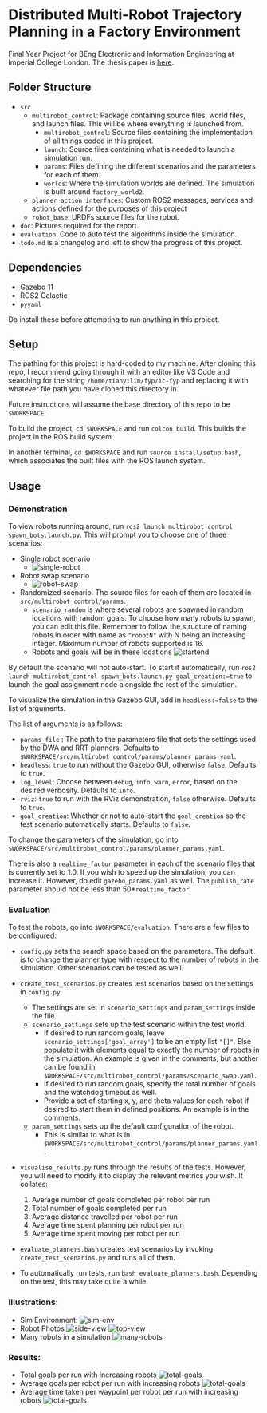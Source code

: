 # Distributed Multi-Robot Trajectory Planning in a Factory Environment
Final Year Project for BEng Electronic and Information Engineering at Imperial College London. The thesis paper is [here](doc/final_report.pdf).

## Folder Structure
- `src`
  - `multirobot_control`: Package containing source files, world files, and launch files. This will be where everything is launched from.
    - `multirobot_control`: Source files containing the implementation of all things coded in this project.
    - `launch`: Source files containing what is needed to launch a simulation run.
    - `params`: Files defining the different scenarios and the parameters for each of them.
    - `worlds`: Where the simulation worlds are defined. The simulation is built around `factory_world2`.
  - `planner_action_interfaces`: Custom ROS2 messages, services and actions defined for the purposes of this project
  - `robot_base`: URDFs source files for the robot.
- `doc`: Pictures required for the report.
- `evaluation`: Code to auto test the algorithms inside the simulation.
- `todo.md` is a changelog and left to show the progress of this project.

## Dependencies
- Gazebo 11
- ROS2 Galactic
- `pyyaml`

Do install these before attempting to run anything in this project.

## Setup
The pathing for this project is hard-coded to my machine. After cloning this repo, I recommend going through it with an editor like VS Code and searching for the string `/home/tianyilim/fyp/ic-fyp` and replacing it with whatever file path you have cloned this directory in.

Future instructions will assume the base directory of this repo to be `$WORKSPACE`.

To build the project, `cd $WORKSPACE` and run `colcon build`. This builds the project in the ROS build system.

In another terminal, `cd $WORKSPACE` and run `source install/setup.bash`, which associates the built files with the ROS launch system.

## Usage
### Demonstration
To view robots running around, run `ros2 launch multirobot_control spawn_bots.launch.py`. This will prompt you to choose one of three scenarios:
- Single robot scenario
  - ![single-robot](doc/scenario_single.png)
- Robot swap scenario
  - ![robot-swap](doc/scenario_swap.png)
- Randomized scenario.
The source files for each of them are located in `src/multirobot_control/params`. 
  - `scenario_random` is where several robots are spawned in random locations with random goals. To choose how many robots to spawn, you can edit this file. Remember to follow the structure of naming robots in order with name as `"robotN"` with N being an increasing integer. Maximum number of robots supported is 16.
  - Robots and goals will be in these locations ![startend](doc/all_possible_goal_locs.png)

By default the scenario will not auto-start. To start it automatically, run `ros2 launch multirobot_control spawn_bots.launch.py goal_creation:=true` to launch the goal assignment node alongside the rest of the simulation.

To visualize the simulation in the Gazebo GUI, add in `headless:=false` to the list of arguments.

The list of arguments is as follows:
- `params_file` : The path to the parameters file that sets the settings used by the DWA and RRT planners. Defaults to `$WORKSPACE/src/multirobot_control/params/planner_params.yaml`.
- `headless`: `true` to run without the Gazebo GUI, otherwise `false`. Defaults to `true`.
- `log_level`: Choose between `debug`, `info`, `warn`, `error`, based on the desired verbosity. Defaults to `info`.
- `rviz`: `true` to run with the RViz demonstration, `false` otherwise. Defaults to `true`.
- `goal_creation`: Whether or not to auto-start the `goal_creation` so the test scenario automatically starts. Defaults to `false`.

To change the parameters of the simulation, go into `$WORKSPACE/src/multirobot_control/params/planner_params.yaml`. 

There is also a `realtime_factor` parameter in each of the scenario files that is currently set to 1.0. If you wish to speed up the simulation, you can increase it. However, do edit `gazebo_params.yaml` as well. The `publish_rate` parameter should not be less than 50*`realtime_factor`.

### Evaluation
To test the robots, go into `$WORKSPACE/evaluation`. There are a few files to be configured:
- `config.py` sets the search space based on the parameters. The default is to change the planner type with respect to the number of robots in the simulation. Other scenarios can be tested as well.
- `create_test_scenarios.py` creates test scenarios based on the settings in `config.py`. 
  - The settings are set in `scenario_settings` and `param_settings` inside the file.
  - `scenario_settings` sets up the test scenario within the test world.
    - If desired to run random goals, leave `scenario_settings['goal_array']` to be an empty list `"[]"`. Else populate it with elements equal to exactly the number of robots in the simulation. An example is given in the comments, but another can be found in `$WORKSPACE/src/multirobot_control/params/scenario_swap.yaml`.
    - If desired to run random goals, specify the total number of goals and the watchdog timeout as well.
    - Provide a set of starting x, y, and theta values for each robot if desired to start them in defined positions. An example is in the comments.
  - `param_settings` sets up the default configuration of the robot.
    - This is similar to what is in `$WORKSPACE/src/multirobot_control/params/planner_params.yaml`.
- `visualise_results.py` runs through the results of the tests. However, you will need to modify it to display the relevant metrics you wish. It collates:
  1. Average number of goals completed per robot per run
  1. Total number of goals completed per run
  1. Average distance travelled per robot per run
  1. Average time spent planning per robot per run
  1. Average time spent moving per robot per run
- `evaluate_planners.bash` creates test scenarios by invoking `create_test_scenarios.py` and runs all of them.

- To automatically run tests, run `bash evaluate_planners.bash`. Depending on the test, this may take quite a while.

### Illustrations:
- Sim Environment:
  ![sim-env](doc/Gazebo_Sim_Env.png)
- Robot Photos
  ![side-view](doc/Robot%20Side%20View.png)
  ![top-view](doc/Robot%20Top%20View.png)
- Many robots in a simulation
  ![many-robots](doc/ManyRobots.png)

### Results:
- Total goals per run with increasing robots
  ![total-goals](doc/Results/res1.png)
- Average goals per robot per run with increasing robots
  ![total-goals](doc/Results/res2.png)
- Average time taken per waypoint per robot per run with increasing robots
  ![total-goals](doc/Results/res3.png)